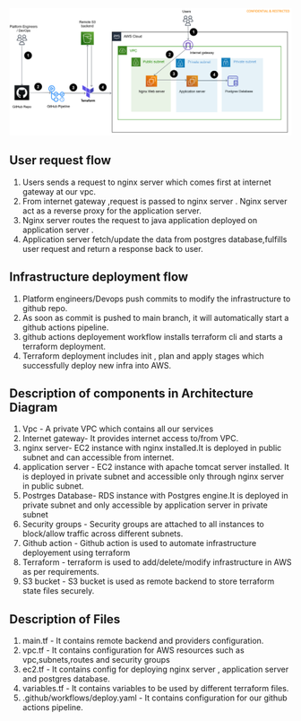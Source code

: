 ![alt text](./image.png)


## User request flow
 1. Users sends a request to  nginx server  which comes first at internet gateway at our vpc.
 2. From internet gateway ,request is passed to  nginx server . Nginx server  act as a reverse proxy for the application server.
 3. Nginx server routes the request to java application deployed on application server .
 4. Application server fetch/update the data from postgres database,fulfills user request and return a response back to user.

 ## Infrastructure deployment flow
1. Platform engineers/Devops push commits to modify the infrastructure to github repo.
2. As soon as commit is pushed to main branch, it will automatically start a github actions pipeline.
3. github actions deployement workflow  installs terraform cli and starts a terraform deployment.
4. Terraform deployment includes init , plan and apply stages which successfully deploy new infra into AWS.

## Description of components in Architecture Diagram
1. Vpc - A private VPC which contains all our services
2. Internet gateway- It provides internet access to/from VPC.
3. nginx server- EC2 instance with nginx installed.It is deployed in public subnet and can accessible from internet.
4. application server - EC2 instance with apache tomcat server installed. It is deployed in private subnet and  accessible only through nginx server in public subnet. 
5. Postrges Database- RDS instance with Postgres engine.It is deployed in private subnet and only accessible by application server in private subnet
6. Security groups - Security groups are attached to  all instances to block/allow traffic across different subnets.
7. Github action - Github action is used to automate infrastructure deployement using terraform
8. Terraform - terraform is used to add/delete/modify infrastructure in AWS as per requirements.
9. S3 bucket - S3 bucket is used as remote backend to store terraform state files securely.

## Description of Files
1. main.tf - It contains remote backend and providers configuration.
2. vpc.tf  - It contains configuration for AWS resources such as vpc,subnets,routes and security groups
3. ec2.tf  - It contains config for deploying nginx server , application server and postgres database.
4. variables.tf - It contains variables to be used by different terraform files.
5. .github/workflows/deploy.yaml - It contains configuration for our github actions pipeline.